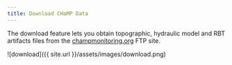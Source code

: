 ```yaml
---
title: Download CHaMP Data
---
```


The download feature lets you obtain topographic, hydraulic model and RBT artifacts files from the [champmonitoring.org](https://www.champmonitoring.org) FTP site.

![download]({{ site.url }}/assets/images/download.png)